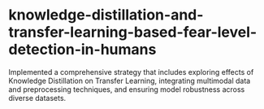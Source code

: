 # knowledge-distillation-and-transfer-learning-based-fear-level-detection-in-humans
Implemented a comprehensive strategy that includes exploring effects of Knowledge Distillation on Transfer Learning, integrating multimodal data and preprocessing techniques, and ensuring model robustness across diverse datasets. 
